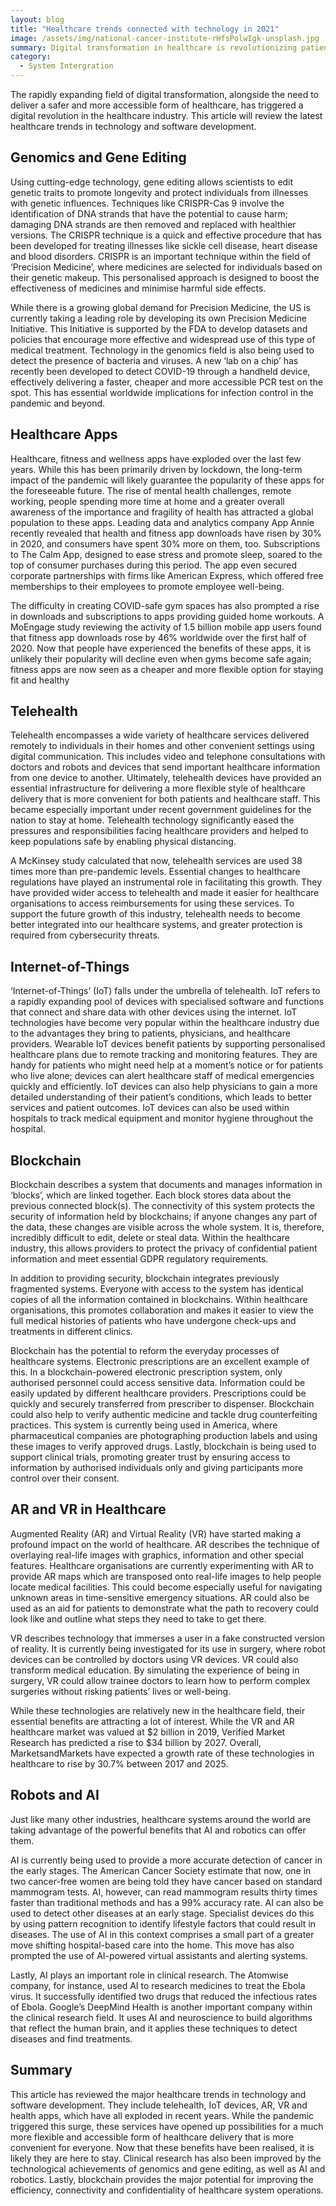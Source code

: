 ```yaml
---
layout: blog
title: "Healthcare trends connected with technology in 2021"
image: /assets/img/national-cancer-institute-rHfsPolwIgk-unsplash.jpg
summary: Digital transformation in healthcare is revolutionizing patient care with telehealth, genomics, health apps, IoT, blockchain, AR/VR, and AI technologies.
category:
  - System Intergration 
---
```

The rapidly expanding field of digital transformation, alongside the need to deliver a safer and more accessible form of healthcare, has triggered a digital revolution in the healthcare industry. This article will review the latest healthcare trends in technology and software development.

## Genomics and Gene Editing
Using cutting-edge technology, gene editing allows scientists to edit genetic traits to promote longevity and protect individuals from illnesses with genetic influences. Techniques like CRISPR-Cas 9 involve the identification of DNA strands that have the potential to cause harm; damaging DNA strands are then removed and replaced with healthier versions. The CRISPR technique is a quick and effective procedure that has been developed for treating illnesses like sickle cell disease, heart disease and blood disorders. CRISPR is an important technique within the field of ‘Precision Medicine’, where medicines are selected for individuals based on their genetic makeup. This personalised approach is designed to boost the effectiveness of medicines and minimise harmful side effects.

While there is a growing global demand for Precision Medicine, the US is currently taking a leading role by developing its own Precision Medicine Initiative. This Initiative is supported by the FDA to develop datasets and policies that encourage more effective and widespread use of this type of medical treatment. Technology in the genomics field is also being used to detect the presence of bacteria and viruses. A new ‘lab on a chip’ has recently been developed to detect COVID-19 through a handheld device, effectively delivering a faster, cheaper and more accessible PCR test on the spot. This has essential worldwide implications for infection control in the pandemic and beyond.

## Healthcare Apps
Healthcare, fitness and wellness apps have exploded over the last few years. While this has been primarily driven by lockdown, the long-term impact of the pandemic will likely guarantee the popularity of these apps for the foreseeable future. The rise of mental health challenges, remote working, people spending more time at home and a greater overall awareness of the importance and fragility of health has attracted a global population to these apps. Leading data and analytics company App Annie recently revealed that health and fitness app downloads have risen by 30% in 2020, and consumers have spent 30% more on them, too. Subscriptions to The Calm App, designed to ease stress and promote sleep, soared to the top of consumer purchases during this period. The app even secured corporate partnerships with firms like American Express, which offered free memberships to their employees to promote employee well-being.

The difficulty in creating COVID-safe gym spaces has also prompted a rise in downloads and subscriptions to apps providing guided home workouts. A MoEngage study reviewing the activity of 1.5 billion mobile app users found that fitness app downloads rose by 46% worldwide over the first half of 2020. Now that people have experienced the benefits of these apps, it is unlikely their popularity will decline even when gyms become safe again; fitness apps are now seen as a cheaper and more flexible option for staying fit and healthy

## Telehealth
Telehealth encompasses a wide variety of healthcare services delivered remotely to individuals in their homes and other convenient settings using digital communication. This includes video and telephone consultations with doctors and robots and devices that send important healthcare information from one device to another. Ultimately, telehealth devices have provided an essential infrastructure for delivering a more flexible style of healthcare delivery that is more convenient for both patients and healthcare staff. This became especially important under recent government guidelines for the nation to stay at home. Telehealth technology significantly eased the pressures and responsibilities facing healthcare providers and helped to keep populations safe by enabling physical distancing.

A McKinsey study calculated that now, telehealth services are used 38 times more than pre-pandemic levels. Essential changes to healthcare regulations have played an instrumental role in facilitating this growth. They have provided wider access to telehealth and made it easier for healthcare organisations to access reimbursements for using these services. To support the future growth of this industry, telehealth needs to become better integrated into our healthcare systems, and greater protection is required from cybersecurity threats.

## Internet-of-Things
‘Internet-of-Things’ (IoT) falls under the umbrella of telehealth. IoT refers to a rapidly expanding pool of devices with specialised software and functions that connect and share data with other devices using the internet. IoT technologies have become very popular within the healthcare industry due to the advantages they bring to patients, physicians, and healthcare providers. Wearable IoT devices benefit patients by supporting personalised healthcare plans due to remote tracking and monitoring features. They are handy for patients who might need help at a moment’s notice or for patients who live alone; devices can alert healthcare staff of medical emergencies quickly and efficiently. IoT devices can also help physicians to gain a more detailed understanding of their patient’s conditions, which leads to better services and patient outcomes. IoT devices can also be used within hospitals to track medical equipment and monitor hygiene throughout the hospital.

## Blockchain
Blockchain describes a system that documents and manages information in ‘blocks’, which are linked together. Each block stores data about the previous connected block(s). The connectivity of this system protects the security of information held by blockchains; if anyone changes any part of the data, these changes are visible across the whole system. It is, therefore, incredibly difficult to edit, delete or steal data. Within the healthcare industry, this allows providers to protect the privacy of confidential patient information and meet essential GDPR regulatory requirements.

In addition to providing security, blockchain integrates previously fragmented systems. Everyone with access to the system has identical copies of all the information contained in blockchains. Within healthcare organisations, this promotes collaboration and makes it easier to view the full medical histories of patients who have undergone check-ups and treatments in different clinics.

Blockchain has the potential to reform the everyday processes of healthcare systems. Electronic prescriptions are an excellent example of this. In a blockchain-powered electronic prescription system, only authorised personnel could access sensitive data. Information could be easily updated by different healthcare providers. Prescriptions could be quickly and securely transferred from prescriber to dispenser. Blockchain could also help to verify authentic medicine and tackle drug counterfeiting practices. This system is currently being used in America, where pharmaceutical companies are photographing production labels and using these images to verify approved drugs. Lastly, blockchain is being used to support clinical trials, promoting greater trust by ensuring access to information by authorised individuals only and giving participants more control over their consent.

## AR and VR in Healthcare
Augmented Reality (AR) and Virtual Reality (VR) have started making a profound impact on the world of healthcare. AR describes the technique of overlaying real-life images with graphics, information and other special features. Healthcare organisations are currently experimenting with AR to provide AR maps which are transposed onto real-life images to help people locate medical facilities. This could become especially useful for navigating unknown areas in time-sensitive emergency situations. AR could also be used as an aid for patients to demonstrate what the path to recovery could look like and outline what steps they need to take to get there.

VR describes technology that immerses a user in a fake constructed version of reality. It is currently being investigated for its use in surgery, where robot devices can be controlled by doctors using VR devices. VR could also transform medical education. By simulating the experience of being in surgery, VR could allow trainee doctors to learn how to perform complex surgeries without risking patients’ lives or well-being.

While these technologies are relatively new in the healthcare field, their essential benefits are attracting a lot of interest. While the VR and AR healthcare market was valued at $2 billion in 2019, Verified Market Research has predicted a rise to $34 billion by 2027. Overall, MarketsandMarkets have expected a growth rate of these technologies in healthcare to rise by 30.7% between 2017 and 2025.

## Robots and AI
Just like many other industries, healthcare systems around the world are taking advantage of the powerful benefits that AI and robotics can offer them.

AI is currently being used to provide a more accurate detection of cancer in the early stages. The American Cancer Society estimate that now, one in two cancer-free women are being told they have cancer based on standard mammogram tests. AI, however, can read mammogram results thirty times faster than traditional methods and has a 99% accuracy rate. AI can also be used to detect other diseases at an early stage. Specialist devices do this by using pattern recognition to identify lifestyle factors that could result in diseases. The use of AI in this context comprises a small part of a greater move shifting hospital-based care into the home. This move has also prompted the use of AI-powered virtual assistants and alerting systems.

Lastly, AI plays an important role in clinical research. The Atomwise company, for instance, used AI to research medicines to treat the Ebola virus. It successfully identified two drugs that reduced the infectious rates of Ebola. Google’s DeepMind Health is another important company within the clinical research field. It uses AI and neuroscience to build algorithms that reflect the human brain, and it applies these techniques to detect diseases and find treatments.

## Summary
This article has reviewed the major healthcare trends in technology and software development. They include telehealth, IoT devices, AR, VR and health apps, which have all exploded in recent years. While the pandemic triggered this surge, these services have opened up possibilities for a much more flexible and accessible form of healthcare delivery that is more convenient for everyone. Now that these benefits have been realised, it is likely they are here to stay. Clinical research has also been improved by the technological achievements of genomics and gene editing, as well as AI and robotics. Lastly, blockchain provides the major potential for improving the efficiency, connectivity and confidentiality of healthcare system operations.
